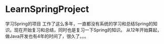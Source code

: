 # LearnSpringProject
学习Spring的项目
工作了这么多年，一直都没有系统的学习和总结Spring的知识。现在开始复习和总结，同时也是复习一下Spring的知识。
从12年开始算起，做Java开发也有4年的时间了，很久了。。。
